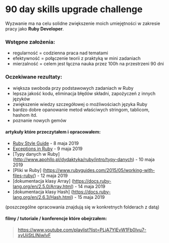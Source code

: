 # 90 day skills upgrade challenge

Wyzwanie ma na celu solidne zwiększenie moich umiejętności w zakresie pracy jako **Ruby Developer**.

### Wstępne założenia:
- regularność = codzienna praca nad tematami
- efektywność = połączenie teorii z praktyką w mini zadaniach
- mierzalność = celem jest łączna nauka przez 100h na przestrzeni 90 dni

### Oczekiwane rezultaty:
- większa swoboda przy podstawowych zadaniach w Ruby
- lepsza jakość kodu, eliminacja błędów składni, zapożyczeń z innych języków
- zwiększenie wiedzy szczegółowej o możliwościach języka Ruby
- bardzo dobre opanowanie metod właściwych stringom, tablicom, hashom itd.
- poznanie nowych gemów

#### artykuły które przeczytałem i opracowałem:
- [Ruby Style Guide](https://github.com/rubocop-hq/ruby-style-guide) - 8 maja 2019
- [Exceptions in Ruby](https://www.honeybadger.io/blog/a-beginner-s-guide-to-exceptions-in-ruby/) - 9 maja 2019
- [Typy danych w Ruby] (http://www.apohllo.pl/dydaktyka/ruby/intro/typy-danych) - 10 maja 2019
- [Pliki w Ruby] (https://www.rubyguides.com/2015/05/working-with-files-ruby/) - 12 maja 2019
- [dokumentacja klasy Array] (https://docs.ruby-lang.org/en/2.5.0/Array.html) - 14 maja 2019
- [dokumentacja klasy Hash] (https://docs.ruby-lang.org/en/2.6.3/Hash.html) - 15 maja 2019

(poszczególne opracowania znajdują się w konkretnych folderach z datą)

#### filmy / tutoriale / konferencje które obejrzałem:
> https://www.youtube.com/playlist?list=PLjA7YlEvW1Fb0Ivu7-xyUiiStLINiwIvF


